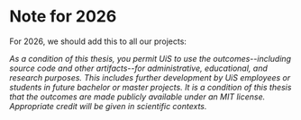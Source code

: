 # Note for 2026

For 2026, we should add this to all our projects:

_As a condition of this thesis, you permit UiS to use the outcomes--including source code and other artifacts--for administrative, educational, and research purposes._
_This includes further development by UiS employees or students in future bachelor or master projects._
_It is a condition of this thesis that the outcomes are made publicly available under an MIT license._
_Appropriate credit will be given in scientific contexts._
